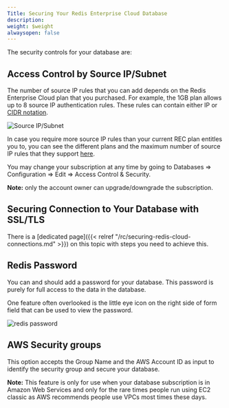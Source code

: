 ```yaml
---
Title: Securing Your Redis Enterprise Cloud Database
description: 
weight: $weight
alwaysopen: false
---
```

The security controls for your database are:

## Access Control by Source IP/Subnet

The number of source IP rules that you can add depends on the Redis
Enterprise Cloud plan that you purchased. For example, the 1GB plan
allows up to 8 source IP authentication rules. These rules can contain
either IP or [CIDR
notation](https://en.wikipedia.org/wiki/Classless_Inter-Domain_Routing#CIDR_notation).

![Source
IP/Subnet](/images/rc/source_ip_subnet-1.png?width=600&height=102)

In case you require more source IP rules than your current REC
plan entitles you to, you can see the different plans and the maximum
number of source IP rules that they support [here](https://redislabs.com/pricing).

You may change your subscription at any time by going to Databases =\>
Configuration =\> Edit =\> Access Control & Security.

**Note:** only the account owner can upgrade/downgrade the subscription.

## Securing Connection to Your Database with SSL/TLS

There is a [dedicated
page]({{< relref "/rc/securing-redis-cloud-connections.md" >}})
on this topic with steps you need to achieve this.

## Redis Password

You can and should add a password for your database. This password is
purely for full access to the data in the database.

One feature often overlooked is the little eye icon on the right side of
form field that can be used to view the password.

![redis
password](/images/rc/redis_password.png?width=600&height=42)

## AWS Security groups

This option accepts the Group Name and the AWS Account ID as input to
identify the security group and secure your database.

**Note:** This feature is only for use when your database subscription
is in Amazon Web Services and only for the rare times people run using
EC2 classic as AWS recommends people use VPCs most times these days.
